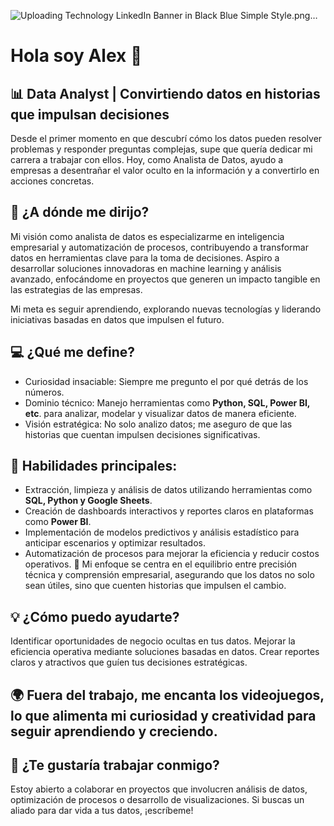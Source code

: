 ![Uploading Technology LinkedIn Banner in Black Blue Simple Style.png…]()

# Hola soy Alex 👋

## 📊  Data Analyst | Convirtiendo datos en historias que impulsan decisiones

Desde el primer momento en que descubrí cómo los datos pueden resolver problemas y responder preguntas complejas, supe que quería dedicar mi carrera a trabajar con ellos. Hoy, como Analista de Datos, ayudo a empresas a desentrañar el valor oculto en la información y a convertirlo en acciones concretas.

## 🚀 ¿A dónde me dirijo?
Mi visión como analista de datos es especializarme en inteligencia empresarial y automatización de procesos, contribuyendo a transformar datos en herramientas clave para la toma de decisiones. Aspiro a desarrollar soluciones innovadoras en machine learning y análisis avanzado, enfocándome en proyectos que generen un impacto tangible en las estrategias de las empresas.

Mi meta es seguir aprendiendo, explorando nuevas tecnologías y liderando iniciativas basadas en datos que impulsen el futuro.

## 💻 ¿Qué me define?

- Curiosidad insaciable: Siempre me pregunto el por qué detrás de los números.
- Dominio técnico: Manejo herramientas como **Python, SQL, Power BI, etc**. para analizar, modelar y visualizar datos de manera eficiente.
- Visión estratégica: No solo analizo datos; me aseguro de que las historias que cuentan impulsen decisiones significativas.

## 🔧 Habilidades principales:

- Extracción, limpieza y análisis de datos utilizando herramientas como **SQL, Python y Google Sheets**.
- Creación de dashboards interactivos y reportes claros en plataformas como **Power BI**.
- Implementación de modelos predictivos y análisis estadístico para anticipar escenarios y optimizar resultados.
- Automatización de procesos para mejorar la eficiencia y reducir costos operativos.
🎯 Mi enfoque se centra en el equilibrio entre precisión técnica y comprensión empresarial, asegurando que los datos no solo sean útiles, sino que cuenten historias que impulsen el cambio.

## 💡 ¿Cómo puedo ayudarte?

Identificar oportunidades de negocio ocultas en tus datos.
Mejorar la eficiencia operativa mediante soluciones basadas en datos.
Crear reportes claros y atractivos que guíen tus decisiones estratégicas.

## 🌍 Fuera del trabajo, me encanta los videojuegos, lo que alimenta mi curiosidad y creatividad para seguir aprendiendo y creciendo.

## 🤝 ¿Te gustaría trabajar conmigo?
Estoy abierto a colaborar en proyectos que involucren análisis de datos, optimización de procesos o desarrollo de visualizaciones. Si buscas un aliado para dar vida a tus datos, ¡escríbeme!
